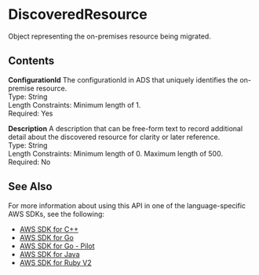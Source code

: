 # DiscoveredResource<a name="API_DiscoveredResource"></a>

Object representing the on\-premises resource being migrated\.

## Contents<a name="API_DiscoveredResource_Contents"></a>

 **ConfigurationId**   <a name="migrationhub-Type-DiscoveredResource-ConfigurationId"></a>
The configurationId in ADS that uniquely identifies the on\-premise resource\.  
Type: String  
Length Constraints: Minimum length of 1\.  
Required: Yes

 **Description**   <a name="migrationhub-Type-DiscoveredResource-Description"></a>
A description that can be free\-form text to record additional detail about the discovered resource for clarity or later reference\.  
Type: String  
Length Constraints: Minimum length of 0\. Maximum length of 500\.  
Required: No

## See Also<a name="API_DiscoveredResource_SeeAlso"></a>

For more information about using this API in one of the language\-specific AWS SDKs, see the following:
+  [AWS SDK for C\+\+](https://docs.aws.amazon.com/goto/SdkForCpp/AWSMigrationHub-2017-05-31/DiscoveredResource) 
+  [AWS SDK for Go](https://docs.aws.amazon.com/goto/SdkForGoV1/AWSMigrationHub-2017-05-31/DiscoveredResource) 
+  [AWS SDK for Go \- Pilot](https://docs.aws.amazon.com/goto/SdkForGoPilot/AWSMigrationHub-2017-05-31/DiscoveredResource) 
+  [AWS SDK for Java](https://docs.aws.amazon.com/goto/SdkForJava/AWSMigrationHub-2017-05-31/DiscoveredResource) 
+  [AWS SDK for Ruby V2](https://docs.aws.amazon.com/goto/SdkForRubyV2/AWSMigrationHub-2017-05-31/DiscoveredResource) 